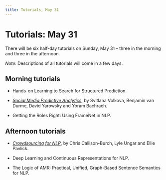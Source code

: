 ```yaml
---
title: Tutorials, May 31
---
```


# Tutorials: May 31

There will be six half-day tutorials on Sunday, May 31 – three in the morning and three in the afternoon.

*Note*: Descriptions of all tutorials will come in a few days.

## Morning tutorials

- Hands-on Learning to Search for Structured Prediction.

- [*Social Media Predictive Analytics*](tutorial-social-media.html), 
by Svitlana Volkova, Benjamin van Durme, David Yarowsky and Yoram Bachrach.

- Getting the Roles Right: Using FrameNet in NLP.

## Afternoon tutorials

- [*Crowdsourcing for NLP*](tutorial-crowdsourcing.html),
by Chris Callison-Burch, Lyle Ungar and Ellie Pavlick.

- Deep Learning and Continuous Representations for NLP.

- The Logic of AMR: Practical, Unified, Graph-Based Sentence Semantics for NLP.

